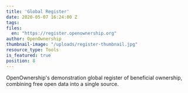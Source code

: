```yaml
---
title: 'Global Register'
date: 2020-05-07 16:24:00 Z
tags:
files:
  en: "https://register.openownership.org"
author: OpenOwnership
thumbnail-image: "/uploads/register-thumbnail.jpg"
resource_type: Tools
is_featured: true
position: 8
---
```

OpenOwnership's demonstration global register of beneficial ownership, combining free open data into a single source.
